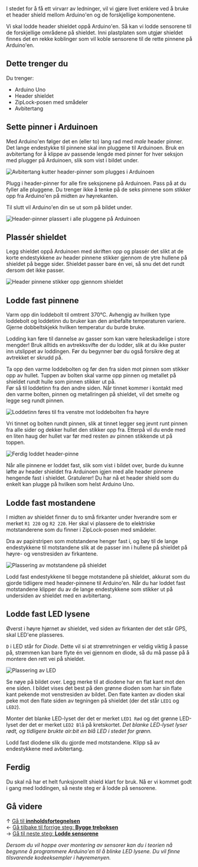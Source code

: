 I stedet for å få ett virvarr av ledninger, vil vi gjøre livet enklere ved å bruke et header shield mellom Arduino'en og de forskjellige komponentene.

Vi skal lodde header shieldet oppå Arduino'en. Så kan vi lodde sensorene til de forskjellige områdene på shieldet. Inni plastplaten som utgjør shieldet finnes det en rekke koblinger som vil koble sensorene til de rette pinnene på Arduino'en.

## Dette trenger du

Du trenger:

* Arduino Uno
* Header shieldet
* ZipLock-posen med smådeler
* Avbitertang

## Sette pinner i Arduinoen 

Med Arduino'en følger det en (eller to) lang rad med *male* header pinner. Det lange endestykke til pinnene skal inn pluggene til Arduinoen. Bruk en avbitertang for å klippe av passende lengde med pinner for hver seksjon med plugger på Arduinoen, slik som vist i bildet under.

![Avbitertang kutter header-pinner som plugges i Arduinoen][header-pins-cut-arduino]

Plugg i header-pinner for alle fire seksjonene på Arduinoen. Pass på at du fyller alle pluggene. Du trenger ikke å tenke på de seks pinnene som stikker opp fra Arduino'en på midten av høyrekanten.

Til slutt vil Arduino'en din se ut som på bildet under.

![Header-pinner plassert i alle pluggene på Arduinoen][header-pins-arduino]

## Plassér shieldet 

Legg shieldet oppå Arduinoen med skriften opp og plassér det slikt at de korte endestykkene av header pinnene stikker gjennom de ytre hullene på shieldet på begge sider. Shieldet passer bare én vei, så snu det det rundt dersom det ikke passer.

![Header pinnene stikker opp gjennom shieldet][header-pins-shield]

## Lodde fast pinnene 

Varm opp din loddebolt til omtrent 370&deg;C. Avhengig av hvilken type loddebolt og loddetinn du bruker kan den anbefalte temperaturen variere. Gjerne dobbeltskjekk hvilken temperatur du burde bruke.

Lodding kan føre til dannelse av gasser som kan være heleskadelige i store mengder! Bruk alltids en avtrekksvifte der du lodder, slik at du ikke puster inn utslippet av loddingen. Før du begynner bør du også forsikre deg at avtrekket er skrudd på.

Ta opp den varme loddebolten og før den fra siden mot pinnen som stikker opp av hullet. Tuppen av bolten skal varme opp pinnen og metallet på shieldet rundt hulle som pinnen stikker ut på.  
Før så til loddetinn fra den andre siden. Når tinnet kommer i kontakt med den varme bolten, pinnen og metallringen på shieldet, vil det smelte og legge seg rundt pinnen.

![Loddetinn føres til fra venstre mot loddebolten fra høyre][soldering-begin]

Vri tinnet og bolten rundt pinnen, slik at tinnet legger seg jevnt runt pinnen fra alle sider og dekker hullet den stikker opp fra. Etterpå vil du ende med en liten haug der hullet var før med resten av pinnen stikkende ut på toppen.

![Ferdig loddet header-pinne][soldering-complete]

Når alle pinnene er loddet fast, slik som vist i bildet over, burde du kunne løfte av header shieldet fra Arduinoen igjen med alle header pinnene hengende fast i shieldet. Gratulerer! Du har nå et header shield som du enkelt kan plugge på hvilken som helst Arduino Uno.

## Lodde fast mostandene 

I midten av shieldet finner du to små firkanter under hverandre som er merket `R1 220` og `R2 220`. Her skal vi plassere de to elektriske motstanderene som du finner i ZipLock-posen med smådeler.

Dra av papirstripen som motstandene henger fast i, og bøy til de lange endestykkene til motstandene slik at de passer inn i hullene på shieldet på høyre- og venstresiden av firkantene.

![Plassering av motstandene på shieldet][resistors-placement]

Lodd fast endestykkene til begge motstandene på shieldet, akkurat som du gjorde tidligere med header-pinnene til Arduino'en. Når du har loddet fast motstandene klipper du av de lange endestykkene som stikker ut på undersiden av shieldet med en avbitertang.

## Lodde fast LED lysene 

Øverst i høyre hjørnet av shieldet, ved siden av firkanten der det står GPS, skal LED'ene plasseres. 

`D` i LED står for *Diode*. Dette vil si at strømretningen er veldig viktig å passe på, strømmen kan bare flyte én vei gjennom en diode, så du må passe på å montere den rett vei på shieldet.

![Plassering av LED][led-placement]

Se nøye på bildet over. Legg merke til at diodene har en flat kant mot den ene siden. I bildet vises det best på den grønne dioden som har sin flate kant pekende mot venstresiden av bildet. Den flate kanten av dioden skal peke mot den flate siden av tegningen på shieldet (der det står `LED1` og `LED2`).

Monter det blanke LED-lyset der det er merket `LED1 Rød` og det grønne LED-lyset der det er merket `LED2 Blå` på kretskortet. *Det blanke LED-lyset lyser rødt, og tidligere brukte air:bit en blå LED i stedet for grønn.*

Lodd fast diodene slik du gjorde med motstandene. Klipp så av endestykkene med avbitertang.

## Ferdig

Du skal nå har et helt funksjonellt shield klart for bruk. Nå er vi kommet godt i gang med loddingen, så neste steg er å lodde på sensorene.

## Gå videre

&uarr; [Gå til **innholdsfortegnelsen**][home]  
&larr; [Gå tilbake til forrige steg: **Bygge treboksen**][casing]  
&rarr; [Gå til neste steg: **Lodde sensorene**][sensors]  

*Dersom du vil hoppe over montering av sensorer kan du i teorien nå begynne å programmere Arduino'en til å blinke LED lysene. Du vil finne tilsvarende kodeeksempler i høyremenyen.*

[home]: Guide-Bygging-og-Lodding
[casing]: Sette-sammen-treboksen
[sensors]: Lodde-sensorene

[header-pins-cut-arduino]: 20171019_113609.jpg
[header-pins-arduino]: 20171019_113707.jpg
[header-pins-shield]: 20171019_113916.jpg
[soldering-begin]: 20171019_114336.jpg
[soldering-complete]: 20171019_114915.jpg
[resistors-placement]: 20171019_115039.jpg
[led-placement]: 20171019_115344.jpg
